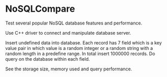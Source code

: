 NoSQLCompare
============

Test several popular NoSQL database features and performance.

Use C++ driver to connect and manipulate database server.

Insert undefined data into database. Each record has 7 field which is a key value pair in which value is a random integer or 
  a random string with a random length in a predefine range. In total insert 1000000 records. Do query on the database within
  each field.

See the storage size, memory used and query performance.  

